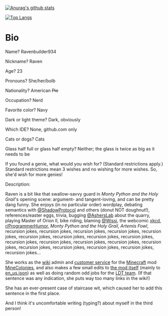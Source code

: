 
[![Anurag's github stats](https://github-readme-stats.vercel.app/api?username=ravenbuilder934&theme=gotham&show_icons=true)](https://github.com/anuraghazra/github-readme-stats)

[![Top Langs](https://github-readme-stats.vercel.app/api/top-langs/?username=ravenbuilder934&theme=gotham&layout=compact)](https://github.com/anuraghazra/github-readme-stats)

# Bio

Name?     Ravenbuilder934

Nickname?   Raven

Age?    23

Pronouns?   She/her/bolb

Nationality?    American ~~Pie~~

Occupation?     Nerd

Favorite color?   Navy

Dark or light theme?    Dark, obviously

Which IDE?    None, github.com only

Cats or dogs?   Cats

Glass half full or glass half empty?    Neither; the glass is twice as big as it needs to be

If you found a genie, what would you wish for? (Standard restrictions apply.)     Standard restrictions mean 3 wishes and no wishing for more wishes. So, she'd wish for more genies!

Description:

Raven is a bit like that swallow-savvy guard in *Monty Python and the Holy Grail*'s opening scene: argument- and tangent-loving, and can be pretty dang funny. She enjoys (in no particular order) wordplay, debating semantics with [@ShadowProtocol](https://github.com/ShadowProtocol) and others (donut NOT doughnut!), references/easter eggs, trivia, bugging [@AshersLab](https://github.com/asherslab) about the quarry, playing Master of Orion II, bike riding, blaming [@Wissi](https://github.com/wissi), the webcomic [xkcd](https://xkcd.com/), [r/ProgrammerHumor](https://www.reddit.com/r/ProgrammerHumor/), *Monty Python and the Holy Grail*, *Artemis Fowl*, recursion jokes, recursion jokes, recursion jokes, recursion jokes, recursion jokes, recursion jokes, recursion jokes, recursion jokes, recursion jokes, recursion jokes, recursion jokes, recursion jokes, recursion jokes, recursion jokes, recursion jokes, recursion jokes, recursion jokes, recursion jokes, recursion jokes...

She works as the [wiki](https://wiki.minecolonies.ldtteam.com/) admin and [customer service](https://discord.minecolonies.com) for the [Minecraft](https://www.minecraft.net/) mod [MineColonies](https://www.curseforge.com/minecraft/mc-mods/minecolonies), and also makes a few small edits to [the mod itself](https://github.com/ldtteam/minecolonies/issues) (mainly to [en_us.json](https://github.com/ldtteam/minecolonies/blob/version/1.15/src/main/resources/assets/minecolonies/lang/en_us.json)) as well as doing random odd jobs for the [LDT team](https://github.com/ldtteam). (If that sentence was any indication, she puts way too many links in the wiki!)

She has an ever-present case of staircase wit, which caused her to add this sentence in the first place.

And I think it's uncomfortable writing (typing?) about myself in the third person!

<!-- Help I'm trapped in a Github bio factory -->
